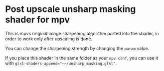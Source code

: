 # Post upscale unsharp masking shader for mpv
This is mpvs original image sharpening algorithm ported into the shader, in order to work only after upscaling is done.

You can change the sharpening strength by changing the `param` value.

If you place this shader in the same folder as your `mpv.conf`, you can use it with `glsl-shaders-append="~~/unsharp_masking.glsl"`.
